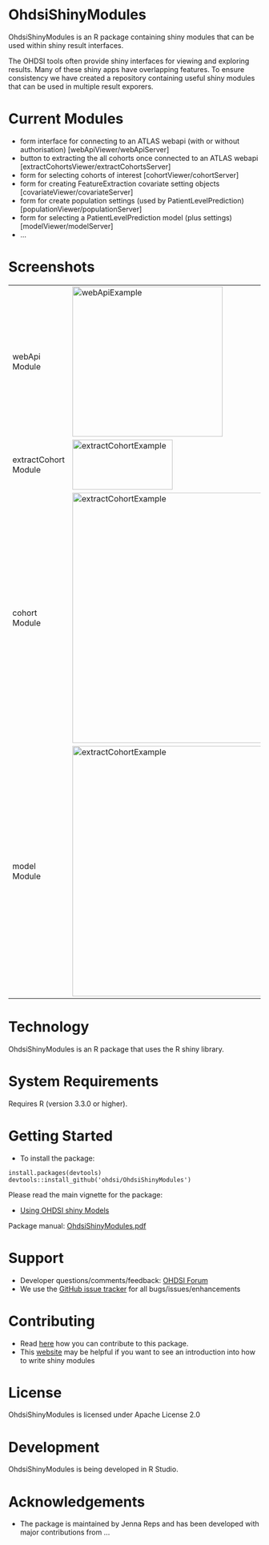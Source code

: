 OhdsiShinyModules
======================

OhdsiShinyModules is an R package containing shiny modules that can be used within shiny result interfaces.

The OHDSI tools often provide shiny interfaces for viewing and exploring results.  Many of these shiny apps have overlapping features.  To ensure consistency we have created a repository containing useful shiny modules that can be used in multiple result exporers.

Current Modules
========
- form interface for connecting to an ATLAS webapi (with or without authorisation) [webApiViewer/webApiServer]
- button to extracting the all cohorts once connected to an ATLAS webapi [extractCohortsViewer/extractCohortsServer]
- form for selecting cohorts of interest [cohortViewer/cohortServer] 
- form for creating FeatureExtraction covariate setting objects [covariateViewer/covariateServer]
- form for create population settings (used by PatientLevelPrediction) [populationViewer/populationServer]
- form for selecting a PatientLevelPrediction model (plus settings) [modelViewer/modelServer]
- ...

Screenshots
===========

<table>

<tr>
<td> webApi Module </td>
<td>
<img src="https://github.com/OHDSI/OhdsiShinyModules/raw/master/vignettes/screenshots/webApiExample.png" alt="webApiExample" width = 300px height = 300px />
</td>
</tr>

<tr>
<td> extractCohort Module </td>
<td>
<img src="https://github.com/OHDSI/OhdsiShinyModules/raw/master/vignettes/screenshots/extractCohortExample.png" alt="extractCohortExample" width = 200px height = 100px  />
</td>
</tr>

<tr>
<td> cohort Module </td>
<td>
<img src="https://github.com/OHDSI/OhdsiShinyModules/raw/master/vignettes/screenshots/cohortExample.png" alt="extractCohortExample" width = 500px height = 500px />
</td>
</tr>

<tr>
<td> model Module </td>
<td>
<img src="https://github.com/OHDSI/OhdsiShinyModules/raw/master/vignettes/screenshots/modelExample.png" alt="extractCohortExample" width = 500px height = 500px />
</td>
</tr>

</table>


Technology
==========
OhdsiShinyModules is an R package that uses the R shiny library.  

System Requirements
===================
Requires R (version 3.3.0 or higher). 

Getting Started
===============

- To install the package:

```
install.packages(devtools)
devtools::install_github('ohdsi/OhdsiShinyModules')
```

Please read the main vignette for the package:

- [Using OHDSI shiny Models](https://github.com/OHDSI/OhdsiShinyModules/blob/master/inst/doc/UsingOhdsiShinyModules.pdf)

Package manual: [OhdsiShinyModules.pdf](https://github.com/OHDSI/OhdsiShinyModules/blob/master/extras/OhdsiShinyModules.pdf)


Support
=======
* Developer questions/comments/feedback: <a href="http://forums.ohdsi.org/c/developers">OHDSI Forum</a>
* We use the <a href="https://github.com/OHDSI/OhdsiShinyModules/issues">GitHub issue tracker</a> for all bugs/issues/enhancements

Contributing
============
* Read [here](https://ohdsi.github.io/Hades/contribute.html) how you can contribute to this package. 
* This [website](https://mastering-shiny.org/scaling-modules.html) may be helpful if you want to see an introduction into how to write shiny modules
 
License
=======
OhdsiShinyModules is licensed under Apache License 2.0

Development
===========
OhdsiShinyModules is being developed in R Studio.


# Acknowledgements

- The package is maintained by Jenna Reps and has been developed with major contributions from ...